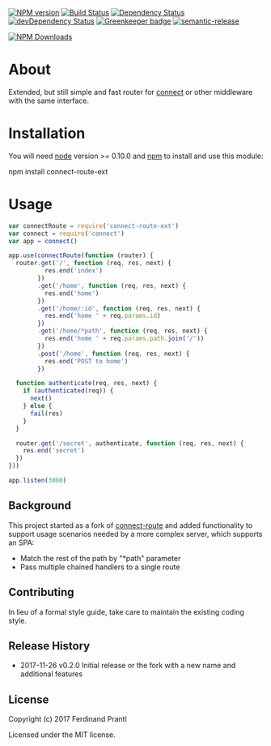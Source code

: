 [![NPM version](https://badge.fury.io/js/connect-route-ext.png)](http://badge.fury.io/js/connect-route-ext) [![Build Status](https://travis-ci.org/prantlf/connect-route.svg?branch=master)](https://travis-ci.org/prantlf/connect-route) [![Dependency Status](https://david-dm.org/prantlf/connect-route.svg)](https://david-dm.org/prantlf/connect-route) [![devDependency Status](https://david-dm.org/prantlf/connect-route/dev-status.svg)](https://david-dm.org/prantlf/connect-route#info=devDependencies) [![Greenkeeper badge](https://badges.greenkeeper.io/prantlf/connect-route.svg)](https://greenkeeper.io/) [![semantic-release](https://img.shields.io/badge/%20%20%F0%9F%93%A6%F0%9F%9A%80-semantic--release-e10079.svg)](https://github.com/semantic-release/semantic-release)

[![NPM Downloads](https://nodei.co/npm/connect-route-ext.png?downloads=true&stars=true)](https://www.npmjs.com/package/connect-route-ext)

# About

Extended, but still simple and fast router for [connect] or other middleware with the same interface.

# Installation

You will need [node] version >= 0.10.0 and [npm] to install and use this module:

  npm install connect-route-ext

# Usage

```js
var connectRoute = require('connect-route-ext')
var connect = require('connect')
var app = connect()

app.use(connectRoute(function (router) {
  router.get('/', function (req, res, next) {
          res.end('index')
        })
        .get('/home', function (req, res, next) {
          res.end('home')
        })
        .get('/home/:id', function (req, res, next) {
          res.end('home ' + req.params.id)
        })
        .get('/home/*path', function (req, res, next) {
          res.end('home ' + req.params.path.join('/'))
        })
        .post('/home', function (req, res, next) {
          res.end('POST to home')
        })

  function authenticate(req, res, next) {
    if (authenticated(req)) {
      next()
    } else {
      fail(res)
    }
  }

  router.get('/secret', authenticate, function (req, res, next) {
    res.end('secret')
  })
}))

app.listen(3000)
```

## Background

This project started as a fork of [connect-route] and added functionality to support usage scenarios needed by a more complex server, which supports an SPA:

* Match the rest of the path by "*path" parameter
* Pass multiple chained handlers to a single route

## Contributing

In lieu of a formal style guide, take care to maintain the existing coding style.

## Release History

* 2017-11-26   v0.2.0   Initial release or the fork with a new name
                        and additional features

## License

Copyright (c) 2017 Ferdinand Prantl

Licensed under the MIT license.

[node]: https://nodejs.org
[npm]: https://npmjs.org
[connect]: https://github.com/senchalabs/connect
[connect-route]: https://github.com/baryshev/connect-route
